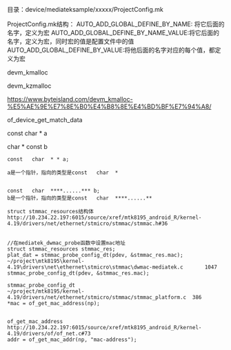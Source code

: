 

目录：device/mediateksample/xxxxx/ProjectConfig.mk

ProjectConfig.mk结构：
AUTO_ADD_GLOBAL_DEFINE_BY_NAME:  将它后面的名字，定义为宏
AUTO_ADD_GLOBAL_DEFINE_BY_NAME_VALUE:将它后面的名字，定义为宏，同时宏的值是配置文件中的值
AUTO_ADD_GLOBAL_DEFINE_BY_VALUE:将他后面的名字对应的每个值，都定义为宏







devm_kmalloc

devm_kzmalloc

https://www.byteisland.com/devm_kmalloc-%E5%AE%9E%E7%8E%B0%E4%B8%8E%E4%BD%BF%E7%94%A8/







of_device_get_match_data





const   char  * a



char *   const    b



```
const   char  * * a;

a是一个指针，指向的类型是const   char  *


const   char  ****......*** b;
b是一个指针，指向的类型是const   char  ****......**
```





```
struct stmmac_resources结构体
http://10.234.22.197:6015/source/xref/mtk8195_android_R/kernel-4.19/drivers/net/ethernet/stmicro/stmmac/stmmac.h#36


//在mediatek_dwmac_probe函数中设置mac地址
struct stmmac_resources stmmac_res;
plat_dat = stmmac_probe_config_dt(pdev, &stmmac_res.mac);
~/project\mtk8195\kernel-4.19\drivers\net\ethernet\stmicro\stmmac\dwmac-mediatek.c       1047
stmmac_probe_config_dt(pdev, &stmmac_res.mac);

stmmac_probe_config_dt
~/project/mtk8195/kernel-4.19/drivers/net/ethernet/stmicro/stmmac/stmmac_platform.c  386
*mac = of_get_mac_address(np);


of_get_mac_address
http://10.234.22.197:6015/source/xref/mtk8195_android_R/kernel-4.19/drivers/of/of_net.c#73
addr = of_get_mac_addr(np, "mac-address");

```



 